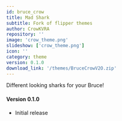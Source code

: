 ```yaml
---
id: bruce_crow
title: Mad Shark
subtitle: Fork of flipper themes
author: CrowKVRA
repository: ''
image: 'crow_theme.png'
slideshow: ['crow_theme.png']
icon: ''
category: theme
version: 0.1.0
download_link: '/themes/BruceCrowV2O.zip'
---
```


<script>
    // Mandatory to display the changelog
    import Changelog from '$lib/components/Changelog.svelte';
</script>

<!-- A description for your extension -->

Different looking sharks for your Bruce!

<!-- Changelog tag -->
<Changelog>

#### Version 0.1.0

- Initial release

</Changelog>
<!-- You can also write in Svelte syntax inside this file -->
